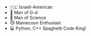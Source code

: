 - 🇮🇱 Israeli-American
- 🕍 Man of G-d
- 🧪️ Man of Science
- 😼 Mainecoon Enthusiast
- 💻 Python, C++ Spaghetti Code King!
